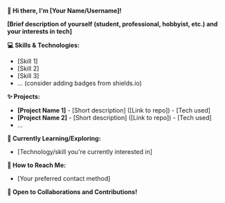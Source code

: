 **👋 Hi there, I'm [Your Name/Username]!**

**[Brief description of yourself (student, professional, hobbyist, etc.) and your interests in tech]**

**💻 Skills & Technologies:**

* [Skill 1] 
* [Skill 2]
* [Skill 3]
* ... (consider adding badges from shields.io)

**✨ Projects:**

* **[Project Name 1]** - [Short description] ([Link to repo]) -  [Tech used]
* **[Project Name 2]** - [Short description] ([Link to repo]) -  [Tech used]
* ...

**🌱 Currently Learning/Exploring:**

* [Technology/skill you're currently interested in]

**💬 How to Reach Me:**

* [Your preferred contact method]

**🤝 Open to Collaborations and Contributions!** 
